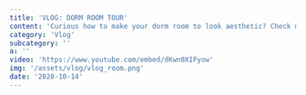 ```yaml
---
title: 'VLOG: DORM ROOM TOUR'
content: 'Curious how to make your dorm room to look aesthetic? Check mine!'
category: 'Vlog'
subcategory: ''
a: ''
video: 'https://www.youtube.com/embed/dKwn0XIFyow'
img: '/assets/vlog/vlog_room.png'
date: '2020-10-14'
---
```



